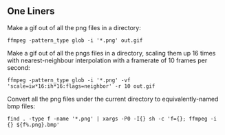 ## One Liners

Make a gif out of all the png files in a directory:

```
ffmpeg -pattern_type glob -i '*.png' out.gif
```

Make a gif out of all the pngs files in a directory, scaling them up 16 times with nearest-neighbour
interpolation with a framerate of 10 frames per second:
```
ffmpeg -pattern_type glob -i '*.png' -vf 'scale=iw*16:ih*16:flags=neighbor' -r 10 out.gif
```

Convert all the png files under the current directory to equivalently-named bmp files:
```
find . -type f -name '*.png' | xargs -P0 -I{} sh -c 'f={}; ffmpeg -i {} ${f%.png}.bmp'
```
